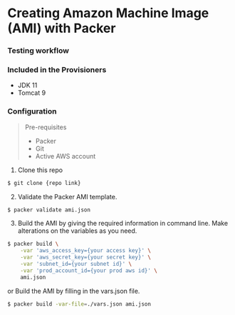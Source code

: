 # Creating Amazon Machine Image (AMI) with Packer

### Testing workflow

### Included in the Provisioners
  - JDK 11
  - Tomcat 9

### Configuration
> Pre-requisites
> * Packer
> * Git
> * Active AWS account

1. Clone this repo
```sh
$ git clone {repo link}
```
2. Validate the Packer AMI template.
```sh
$ packer validate ami.json
```
3. Build the AMI by giving the required information in command line. Make alterations on the variables as you need.

```sh
$ packer build \
    -var 'aws_access_key={your access key}' \
    -var 'aws_secret_key={your secret key}' \
    -var 'subnet_id={your subnet id}' \
    -var 'prod_account_id={your prod aws id}' \
    ami.json
```
or
Build the AMI by filling in the vars.json file.
```sh
$ packer build -var-file=./vars.json ami.json
```


